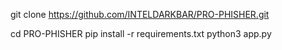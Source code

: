 git clone https://github.com/INTELDARKBAR/PRO-PHISHER.git

cd PRO-PHISHER
pip install -r requirements.txt
python3 app.py
